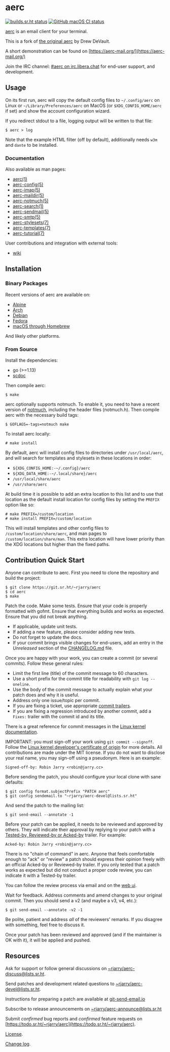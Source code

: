 # aerc

[![builds.sr.ht status](https://builds.sr.ht/~rjarry/aerc.svg)](https://builds.sr.ht/~rjarry/aerc)
[![GitHub macOS CI status](https://github.com/rjarry/aerc/actions/workflows/macos.yml/badge.svg)](https://github.com/rjarry/aerc/actions/workflows/macos.yml)

[aerc](https://sr.ht/~rjarry/aerc/) is an email client for your terminal.

This is a fork of [the original aerc](https://git.sr.ht/~sircmpwn/aerc)
by Drew DeVault.

A short demonstration can be found on [https://aerc-mail.org/](https://aerc-mail.org/)

Join the IRC channel: [#aerc on irc.libera.chat](http://web.libera.chat/?channels=aerc&uio=d4)
for end-user support, and development.

## Usage

On its first run, aerc will copy the default config files to `~/.config/aerc`
on Linux or `~/Library/Preferences/aerc` on MacOS (or `$XDG_CONFIG_HOME/aerc` if set)
and show the account configuration wizard.

If you redirect stdout to a file, logging output will be written to that file:

    $ aerc > log

Note that the example HTML filter (off by default), additionally needs `w3m` and
`dante` to be installed.

### Documentation

Also available as man pages:

- [aerc(1)](https://git.sr.ht/~rjarry/aerc/tree/master/item/doc/aerc.1.scd)
- [aerc-config(5)](https://git.sr.ht/~rjarry/aerc/tree/master/item/doc/aerc-config.5.scd)
- [aerc-imap(5)](https://git.sr.ht/~rjarry/aerc/tree/master/item/doc/aerc-imap.5.scd)
- [aerc-maildir(5)](https://git.sr.ht/~rjarry/aerc/tree/master/item/doc/aerc-maildir.5.scd)
- [aerc-notmuch(5)](https://git.sr.ht/~rjarry/aerc/tree/master/item/doc/aerc-notmuch.5.scd)
- [aerc-search(1)](https://git.sr.ht/~rjarry/aerc/tree/master/item/doc/aerc-search.1.scd)
- [aerc-sendmail(5)](https://git.sr.ht/~rjarry/aerc/tree/master/item/doc/aerc-sendmail.5.scd)
- [aerc-smtp(5)](https://git.sr.ht/~rjarry/aerc/tree/master/item/doc/aerc-smtp.5.scd)
- [aerc-stylesets(7)](https://git.sr.ht/~rjarry/aerc/tree/master/item/doc/aerc-stylesets.7.scd)
- [aerc-templates(7)](https://git.sr.ht/~rjarry/aerc/tree/master/item/doc/aerc-templates.7.scd)
- [aerc-tutorial(7)](https://git.sr.ht/~rjarry/aerc/tree/master/item/doc/aerc-tutorial.7.scd)

User contributions and integration with external tools:

- [wiki](https://man.sr.ht/~rjarry/aerc/)

## Installation

### Binary Packages

Recent versions of aerc are available on:

- [Alpine](https://pkgs.alpinelinux.org/packages?name=aerc)
- [Arch](https://archlinux.org/packages/community/x86_64/aerc/)
- [Debian](https://tracker.debian.org/pkg/aerc)
- [Fedora](https://packages.fedoraproject.org/pkgs/aerc/aerc/)
- [macOS through Homebrew](https://formulae.brew.sh/formula/aerc)

And likely other platforms.

### From Source

Install the dependencies:

- go (>=1.13)
- [scdoc](https://git.sr.ht/~sircmpwn/scdoc)

Then compile aerc:

    $ make

aerc optionally supports notmuch. To enable it, you need to have a recent
version of [notmuch](https://notmuchmail.org/#index7h2), including the header
files (notmuch.h). Then compile aerc with the necessary build tags:

    $ GOFLAGS=-tags=notmuch make

To install aerc locally:

    # make install

By default, aerc will install config files to directories under `/usr/local/aerc`,
and will search for templates and stylesets in these locations in order:

- `${XDG_CONFIG_HOME:-~/.config}/aerc`
- `${XDG_DATA_HOME:-~/.local/share}/aerc`
- `/usr/local/share/aerc`
- `/usr/share/aerc`

At build time it is possible to add an extra location to this list and to use
that location as the default install location for config files by setting the
`PREFIX` option like so:

    # make PREFIX=/custom/location
    # make install PREFIX=/custom/location

This will install templates and other config files to `/custom/location/share/aerc`,
and man pages to `/custom/location/share/man`. This extra location will have lower
priority than the XDG locations but higher than the fixed paths.

## Contribution Quick Start

Anyone can contribute to aerc. First you need to clone the repository and build
the project:

    $ git clone https://git.sr.ht/~rjarry/aerc
    $ cd aerc
    $ make

Patch the code. Make some tests. Ensure that your code is properly formatted
with gofmt. Ensure that everything builds and works as expected. Ensure that
you did not break anything.

- If applicable, update unit tests.
- If adding a new feature, please consider adding new tests.
- Do not forget to update the docs.
- If your commit brings visible changes for end-users, add an entry in the
  *Unreleased* section of the
  [CHANGELOG.md](https://git.sr.ht/~rjarry/aerc/tree/master/item/CHANGELOG.md)
  file.

Once you are happy with your work, you can create a commit (or several
commits). Follow these general rules:

- Limit the first line (title) of the commit message to 60 characters.
- Use a short prefix for the commit title for readability with `git log --oneline`.
- Use the body of the commit message to actually explain what your patch does
  and why it is useful.
- Address only one issue/topic per commit.
- If you are fixing a ticket, use appropriate
  [commit trailers](https://man.sr.ht/git.sr.ht/#referencing-tickets-in-git-commit-messages).
- If you are fixing a regression introduced by another commit, add a `Fixes:`
  trailer with the commit id and its title.

There is a great reference for commit messages in the
[Linux kernel documentation](https://www.kernel.org/doc/html/latest/process/submitting-patches.html#describe-your-changes).

IMPORTANT: you must sign-off your work using `git commit --signoff`. Follow the
[Linux kernel developer's certificate of origin][linux-signoff] for more
details. All contributions are made under the MIT license. If you do not want
to disclose your real name, you may sign-off using a pseudonym. Here is an
example:

    Signed-off-by: Robin Jarry <robin@jarry.cc>

[linux-signoff]: https://www.kernel.org/doc/html/latest/process/submitting-patches.html#sign-your-work-the-developer-s-certificate-of-origin

Before sending the patch, you should configure your local clone with sane
defaults:

    $ git config format.subjectPrefix "PATCH aerc"
    $ git config sendemail.to "~rjarry/aerc-devel@lists.sr.ht"

And send the patch to the mailing list:

    $ git send-email --annotate -1

Before your patch can be applied, it needs to be reviewed and approved by
others. They will indicate their approval by replying to your patch with
a [Tested-by, Reviewed-by or Acked-by][linux-review] trailer. For example:

    Acked-by: Robin Jarry <robin@jarry.cc>

[linux-review]: https://www.kernel.org/doc/html/latest/process/submitting-patches.html#using-reported-by-tested-by-reviewed-by-suggested-by-and-fixes

There is no "chain of command" in aerc. Anyone that feels comfortable enough to
"ack" or "review" a patch should express their opinion freely with an official
Acked-by or Reviewed-by trailer. If you only tested that a patch works as
expected but did not conduct a proper code review, you can indicate it with
a Tested-by trailer.

You can follow the review process via email and on the
[web ui](https://lists.sr.ht/~rjarry/aerc-devel/patches).

Wait for feedback. Address comments and amend changes to your original commit.
Then you should send a v2 (and maybe a v3, v4, etc.):

    $ git send-email --annotate -v2 -1

Be polite, patient and address *all* of the reviewers' remarks. If you disagree
with something, feel free to discuss it.

Once your patch has been reviewed and approved (and if the maintainer is OK
with it), it will be applied and pushed.

## Resources

Ask for support or follow general discussions on
[~rjarry/aerc-discuss@lists.sr.ht](https://lists.sr.ht/~rjarry/aerc-discuss).

Send patches and development related questions to
[~rjarry/aerc-devel@lists.sr.ht](https://lists.sr.ht/~rjarry/aerc-devel).

Instructions for preparing a patch are available at
[git-send-email.io](https://git-send-email.io)

Subscribe to release announcements on
[~rjarry/aerc-announce@lists.sr.ht](https://lists.sr.ht/~rjarry/aerc-announce)

Submit *confirmed* bug reports and *confirmed* feature requests on
[https://todo.sr.ht/~rjarry/aerc](https://todo.sr.ht/~rjarry/aerc).

[License](https://git.sr.ht/~rjarry/aerc/tree/master/item/LICENSE).

[Change log](https://git.sr.ht/~rjarry/aerc/tree/master/item/CHANGELOG.md).
